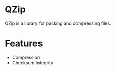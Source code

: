 # QZip

QZip is a library for packing and compressing files.

# Features
- Compression
- Checksum Integrity